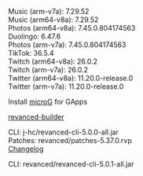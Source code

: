 Music (arm-v7a): 7.29.52  
Music (arm64-v8a): 7.29.52  
Photos (arm64-v8a): 7.45.0.804174563  
Duolingo: 6.47.6  
Photos (arm-v7a): 7.45.0.804174563  
TikTok: 36.5.4  
Twitch (arm64-v8a): 26.0.2  
Twitch (arm-v7a): 26.0.2  
Twitter (arm64-v8a): 11.20.0-release.0  
Twitter (arm-v7a): 11.20.0-release.0  

Install [microG](https://github.com/ReVanced/GmsCore/releases) for GApps  

[revanced-builder](https://github.com/geologically/revanced-builder)
  
CLI: j-hc/revanced-cli-5.0.0-all.jar  
Patches: revanced/patches-5.37.0.rvp  
[Changelog](https://github.com/revanced/revanced-patches/releases/tag/v5.37.0)

CLI: revanced/revanced-cli-5.0.1-all.jar    
